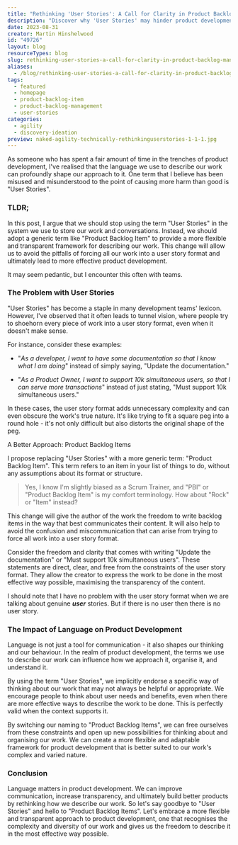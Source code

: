 ```yaml
---
title: "Rethinking 'User Stories': A Call for Clarity in Product Backlog Management"
description: "Discover why 'User Stories' may hinder product development and learn to embrace 'Product Backlog Items' for clearer, more effective communication."
date: 2023-08-31
creator: Martin Hinshelwood
id: "49726"
layout: blog
resourceTypes: blog
slug: rethinking-user-stories-a-call-for-clarity-in-product-backlog-management
aliases:
  - /blog/rethinking-user-stories-a-call-for-clarity-in-product-backlog-management
tags:
  - featured
  - homepage
  - product-backlog-item
  - product-backlog-management
  - user-stories
categories:
  - agility
  - discovery-ideation
preview: naked-agility-technically-rethinkinguserstories-1-1-1.jpg
---
```


As someone who has spent a fair amount of time in the trenches of product development, I've realised that the language we use to describe our work can profoundly shape our approach to it. One term that I believe has been misused and misunderstood to the point of causing more harm than good is "User Stories".

### TLDR;

In this post, I argue that we should stop using the term "User Stories" in the system we use to store our work and conversations. Instead, we should adopt a generic term like "Product Backlog Item" to provide a more flexible and transparent framework for describing our work. This change will allow us to avoid the pitfalls of forcing all our work into a user story format and ultimately lead to more effective product development.

It may seem pedantic, but I encounter this often with teams.

### The Problem with User Stories

"User Stories" has become a staple in many development teams' lexicon. However, I've observed that it often leads to tunnel vision, where people try to shoehorn every piece of work into a user story format, even when it doesn't make sense.

For instance, consider these examples:

- "_As a developer, I want to have some documentation so that I know what I am doing_" instead of simply saying, "Update the documentation."

- "_As a Product Owner, I want to support 10k simultaneous users, so that I can serve more transactions_" instead of just stating, "Must support 10k simultaneous users."

In these cases, the user story format adds unnecessary complexity and can even obscure the work's true nature. It's like trying to fit a square peg into a round hole - it's not only difficult but also distorts the original shape of the peg.

A Better Approach: Product Backlog Items

I propose replacing "User Stories" with a more generic term: "Product Backlog Item". This term refers to an item in your list of things to do, without any assumptions about its format or structure.

> Yes, I know I'm slightly biased as a Scrum Trainer, and "PBI" or "Product Backlog Item" is my comfort terminology. How about "Rock" or "Item" instead?

This change will give the author of the work the freedom to write backlog items in the way that best communicates their content. It will also help to avoid the confusion and miscommunication that can arise from trying to force all work into a user story format.

Consider the freedom and clarity that comes with writing "Update the documentation" or "Must support 10k simultaneous users". These statements are direct, clear, and free from the constraints of the user story format. They allow the creator to express the work to be done in the most effective way possible, maximising the transparency of the content.

I should note that I have no problem with the user story format when we are talking about genuine **_user_** stories. But if there is no user then there is no user story.

### The Impact of Language on Product Development

Language is not just a tool for communication - it also shapes our thinking and our behaviour. In the realm of product development, the terms we use to describe our work can influence how we approach it, organise it, and understand it.

By using the term "User Stories", we implicitly endorse a specific way of thinking about our work that may not always be helpful or appropriate. We encourage people to think about user needs and benefits, even when there are more effective ways to describe the work to be done. This is perfectly valid when the context supports it.

By switching our naming to "Product Backlog Items", we can free ourselves from these constraints and open up new possibilities for thinking about and organising our work. We can create a more flexible and adaptable framework for product development that is better suited to our work's complex and varied nature.

### Conclusion

Language matters in product development. We can improve communication, increase transparency, and ultimately build better products by rethinking how we describe our work. So let's say goodbye to "User Stories" and hello to "Product Backlog Items". Let's embrace a more flexible and transparent approach to product development, one that recognises the complexity and diversity of our work and gives us the freedom to describe it in the most effective way possible.
